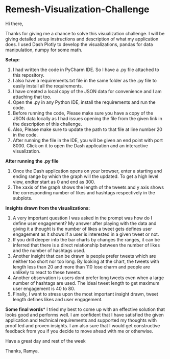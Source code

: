 # Remesh-Visualization-Challenge

Hi there,

Thanks for giving me a chance to solve this visualization challenge. I will be giving detailed setup instructions and description of what my application does. I used Dash Plotly to develop the visualizations, pandas for data manipulation, numpy for some math. 

**Setup:**

1. I had written the code in PyCharm IDE. So I have a .py file attached to this repository. 
2. I also have a requirements.txt file in the same folder as the .py file to easily install all the requirements.
3. I have created a local copy of the JSON data for convenience and I am attaching that too.
4. Open the .py in any Python IDE, install the requirements and run the code.
5. Before running the code, Please make sure you have a copy of the JSON data locally as I had issues opening the file from the given link in the description of this challenge. 
6. Also, Please make sure to update the path to that file at line number 20 in the code. 
7. After running the file in the IDE, you will be given an end point with port 8000. Click on it to open the Dash application and an interactive visualization. 

**After running the .py file**
1. Once the Dash application opens on your browser, enter a starting and ending range by which the graph will the updated. To get a high level view, endter start as 0 and end as 300. 
2. The xaxis of the graph shows the length of the tweets and y axis shows the corresponding number of likes and hashtags respectively in the subplots. 

**Insights drawn from the visualizations:**
1. A very important question I was asked in the prompt was how do I define user engagement? 
My answer after playing with the data and giving it a thought is the number of likes a tweet gets defines user engagement as it shows if a user is interested in a given tweet or not.
2. If you drill deeper into the bar charts by changes the ranges, it can be inferred that there is a direct relationship between the number of likes and the number of hashtags used. 
3. Another insight that can be drawn is people prefer tweets which are neither too short nor too long. By looking at the chart, the tweets with length less than 20 and more than 110 lose charm and people are unlikely to react to these tweets. 
4. Another observation is users dont prefer long tweets even when a large number of hashtags are used. The ideal tweet length to get maximum user engagement is 40 to 80. 
5. Finally, I want to stress upon the most important insight drawn, tweet length defines likes and user engagement. 

**Some final words***
I tried my best to come up with an effective solution that looks good and performs well. 
I am confident that I have satisfied the given application and technical requirements and supported my thoughts with proof led and proven insights. I am also sure that I would get constructive feedback from you if you decide to move ahead with me or otherwise. 


Have a great day and rest of the week

Thanks,
Ramya.
